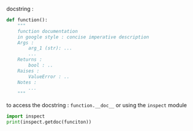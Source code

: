 docstring :
```python
def function():
	"""
	function documentation
	in google style : concise imperative description
	Args : 
		arg_1 (str): ...
		...
	Returns : 
		bool : ..
	Raises : 
		ValueError : ..
	Notes :
		...
	"""
```
to access the docstring : `function.__doc__`
or using the `inspect` module 
```python
import inspect
print(inspect.getdoc(funciton))
```